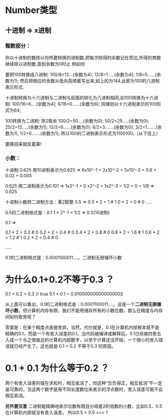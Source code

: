 


# Number类型

## 十进制 => x进制

### 整数部分：
你以十进制的数除以你所要转换的进制数,把每次除得的余数记在旁边,所得的商数继续除以进制数,直到余数为0时止.例如你

要把100转换成八进制: 
100/8=12...(余数为4); 
12/8=1.....(余数为4); 
1/8=0......(余数为1); 
然后把相应的余数从低向高顺着写出来,如上的为144,此即为100的八进制表示形式. 

十进制转换为十六进制与二进制与前面的转化为八进制相同,如100转换为十六进制: 
100/16=6....(余数为4); 
6/16=0......(余数为6); 
同理则以十六进制表示的100形式为64; 

100转换为二进制: 除2取余
100/2=50....(余数为0); 
50/2=25.....(余数为0); 
25/2=12.....(余数为1); 
12/2=6......(余数为0); 
6/2=3.......(余数为0); 
3/2=1.......(余数为1); 
1/2=0.......(余数为1); 
所以100的二进制表示形式为1100100;（从下往上）

要换回来就反着算!

### 小数：
十进制
0.625	用10进制表示为0.625 => 6x10^-1 + 2x10^-2 + 5x10^-3 = 0.6 + 0.02 + 0.005

0.625 用二进制表示为0.101 => 1x2^-1 + 0 x2^-2 + 1x2^-3 = 1/2 + 0 + 1/8 => 0.625


十进制小数转二进制方法：乘2取整
0.5 =>
0.5 * 2 = 1 # 1
0 * 2 = 0 # 0
.....

0.5的二进制格式是：0.1  1 * 2^-1 = 1/2 => 0.5(10进制)


0.1 =>

0.1 * 2 = 0.2 # 0
0.2 * 2 = 0.4 # 0
0.4 * 2 = 0.8 # 0
0.8 * 2 = 1.6 # 1
0.6 * 2 = 1.2 # 1
0.2 * 2 = 0.4 # 0

.....

0.1的二进制格式是：0.0001100011....。二进制无限循环小数



# 为什么0.1+0.2不等于0.3 ？

0.1 + 0.2 > 0.3 // true
0.1 * 0.1 = 0.010000000000000002

从上面可以看出，0.1的二进制格式是：0.0001100011....。这是一个**二进制无限循环小数**，但计算机内存有限，我们不能用储存所有的小数位数。那么在精度与内存间如何取舍呢？

答案是：在某个精度点直接舍弃。当然，代价就是，0.1在计算机内部根本就不是精确的0.1，而是一个有舍入误差的0.1。当代码被编译或解释后，0.1已经被四舍五入成一个与之很接近的计算机内部数字，以至于计算还没开始，一个很小的舍入错误就已经产生了。这也就是 0.1 + 0.2 不等于0.3 的原因。

# 0.1 + 0.1 为什么等于0.2 ？
两个有舍入误差的值在求和时，相互抵消了，但这种“负负得正，相互抵消”不一定是可靠的，当这两个数字是用不同长度数位来表示的浮点数时，舍入误差可能不会相互抵消。

**另外要注意**
二进制能精确地表示位数有限且分母是2的倍数的小数，比如0.5，0.5在计算机内部就没有舍入误差。
所以0.5 + 0.5 === 1



